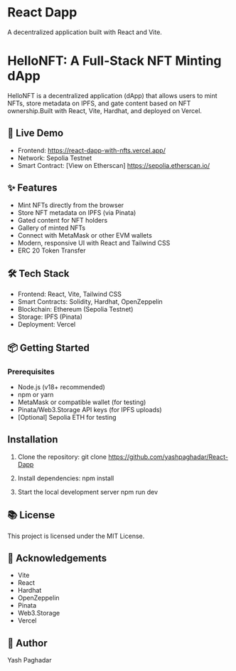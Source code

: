 # React Dapp

A decentralized application built with React and Vite.

# HelloNFT: A Full-Stack NFT Minting dApp
HelloNFT is a decentralized application (dApp) that allows users to mint NFTs, store metadata on IPFS, and gate content based on NFT ownership.Built with React, Vite, Hardhat, and deployed on Vercel.

## 🚀 Live Demo
- Frontend: https://react-dapp-with-nfts.vercel.app/ 
- Network: Sepolia Testnet
- Smart Contract: [View on Etherscan] https://sepolia.etherscan.io/

## ✨ Features
- Mint NFTs directly from the browser
- Store NFT metadata on IPFS (via Pinata)
- Gated content for NFT holders
- Gallery of minted NFTs
- Connect with MetaMask or other EVM wallets
- Modern, responsive UI with React and Tailwind CSS
- ERC 20 Token Transfer

## 🛠 Tech Stack
- Frontend: React, Vite, Tailwind CSS
- Smart Contracts: Solidity, Hardhat, OpenZeppelin
- Blockchain: Ethereum (Sepolia Testnet)
- Storage: IPFS (Pinata)
- Deployment: Vercel

## 📦 Getting Started
### Prerequisites
- Node.js (v18+ recommended)
- npm or yarn
- MetaMask or compatible wallet (for testing)
- Pinata/Web3.Storage API keys (for IPFS uploads)
- [Optional] Sepolia ETH for testing

## Installation
1. Clone the repository:
git clone https://github.com/yashpaghadar/React-Dapp
2. Install dependencies:
npm install

3. Start the local development server
npm run dev

## 📚 License
This project is licensed under the MIT License.

## 🙏 Acknowledgements
- Vite
- React
- Hardhat
- OpenZeppelin
- Pinata
- Web3.Storage
- Vercel

## 📝 Author
Yash Paghadar

